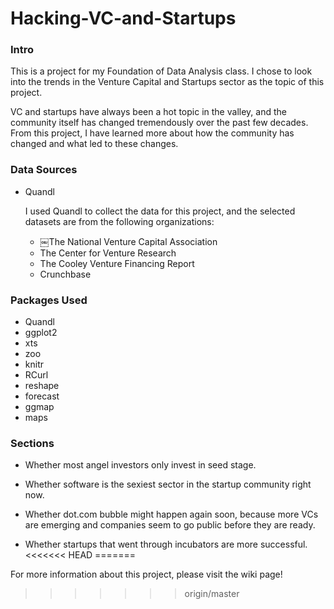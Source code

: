 # Hacking-VC-and-Startups

### Intro
This is a project for my Foundation of Data Analysis class. I chose to look into the trends in the Venture Capital and Startups sector as the topic of this project. 

VC and startups have always been a hot topic in the valley, and the community itself has changed tremendously over the past few decades. From this project, I have learned more about how the community has changed and what led to these changes. 

### Data Sources 
* Quandl

  I used Quandl to collect the data for this project, and the selected datasets are from the following organizations: 

  * ￼The National Venture Capital Association
  * The Center for Venture Research
  * The Cooley Venture Financing Report 
  * Crunchbase

### Packages Used
* Quandl
* ggplot2
* xts
* zoo
* knitr
* RCurl
* reshape
* forecast
* ggmap
* maps

### Sections
* Whether most angel investors only invest in seed stage.

* Whether software is the sexiest sector in the startup community right now.

* Whether dot.com bubble might happen again soon, because more VCs are emerging and companies seem to go public before they are ready.

* Whether startups that went through incubators are more successful.
<<<<<<< HEAD
=======

For more information about this project, please visit the wiki page! 
>>>>>>> origin/master
